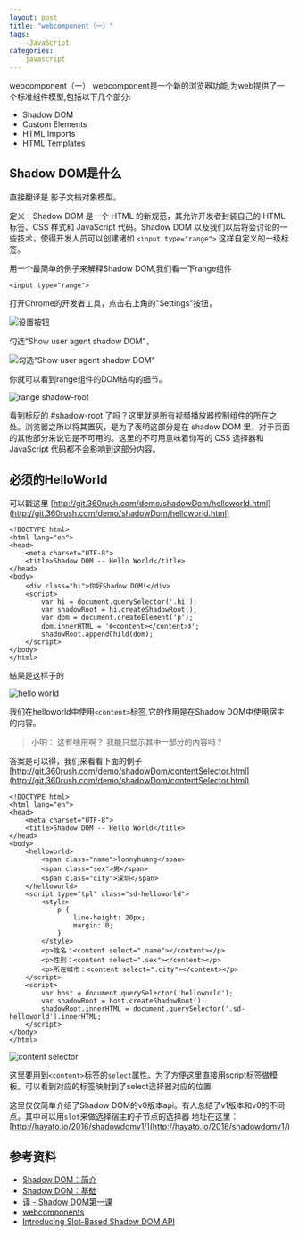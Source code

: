 ```yaml
---
layout: post
title: "webcomponent（一）"
tags:
    -JavaScript
categories:
    javascript
---
```


webcomponent（一）
webcomponent是一个新的浏览器功能,为web提供了一个标准组件模型,包括以下几个部分:

- Shadow DOM
- Custom Elements
- HTML Imports
- HTML Templates

## Shadow DOM是什么
直接翻译是 影子文档对象模型。

定义：Shadow DOM 是一个 HTML 的新规范，其允许开发者封装自己的 HTML 标签、CSS 样式和 JavaScript 代码。Shadow DOM 以及我们以后将会讨论的一些技术，使得开发人员可以创建诸如 `<input type="range">` 这样自定义的一级标签。

用一个最简单的例子来解释Shadow DOM,我们看一下range组件
```
<input type="range">
```
打开Chrome的开发者工具，点击右上角的"Settings"按钮，

![设置按钮](http://git.360rush.com/assets/img/shadowDom/settings.png)

勾选“Show user agent shadow DOM”，

![勾选“Show user agent shadow DOM”](http://git.360rush.com/assets/img/shadowDom/show-user-angent-shadow-DOM.png)

你就可以看到range组件的DOM结构的细节。

![range shadow-root](http://git.360rush.com/assets/img/shadowDom/range-shadow-root.png)

看到标灰的 #shadow-root 了吗？这里就是所有视频播放器控制组件的所在之处。浏览器之所以将其置灰，是为了表明这部分是在 shadow DOM 里，对于页面的其他部分来说它是不可用的。这里的不可用意味着你写的 CSS 选择器和 JavaScript 代码都不会影响到这部分内容。

## 必须的HelloWorld

可以戳这里
[http://git.360rush.com/demo/shadowDom/helloworld.html](http://git.360rush.com/demo/shadowDom/helloworld.html)

```
<!DOCTYPE html>
<html lang="en">
<head>
    <meta charset="UTF-8">
    <title>Shadow DOM -- Hello World</title>
</head>
<body>
    <div class="hi">你好Shadow DOM!</div>
    <script>
        var hi = document.querySelector('.hi');
        var shadowRoot = hi.createShadowRoot();
        var dom = document.createElement('p');
        dom.innerHTML = '《<content></content>》';
        shadowRoot.appendChild(dom);
    </script>
</body>
</html>
```
结果是这样子的

![hello world](http://git.360rush.com/assets/img/shadowDom/helloworld.png)

我们在helloworld中使用`<content>`标签,它的作用是在Shadow DOM中使用宿主的内容。

> 小明： 这有啥用啊？ 我能只显示其中一部分的内容吗？

答案是可以得，我们来看看下面的例子
[http://git.360rush.com/demo/shadowDom/contentSelector.html](http://git.360rush.com/demo/shadowDom/contentSelector.html)

```
<!DOCTYPE html>
<html lang="en">
<head>
    <meta charset="UTF-8">
    <title>Shadow DOM -- Hello World</title>
</head>
<body>
    <helloworld>
        <span class="name">lonnyhuang</span>
        <span class="sex">男</span>
        <span class="city">深圳</span>
    </helloworld>
    <script type="tpl" class="sd-helloworld">
        <style>
            p {
                line-height: 20px;
                margin: 0;
            }
        </style>
        <p>姓名：<content select=".name"></content></p>
        <p>性别：<content select=".sex"></content></p>
        <p>所在城市：<content select=".city"></content></p>
    </script>
    <script>
        var host = document.querySelector('helloworld');
        var shadowRoot = host.createShadowRoot();
        shadowRoot.innerHTML = document.querySelector('.sd-helloworld').innerHTML;
    </script>
</body>
</html>
```

![content selector](http://git.360rush.com/assets/img/shadowDom/contentSelector.png)

这里要用到`<content>`标签的`select`属性。为了方便这里直接用script标签做模板。可以看到对应的标签映射到了select选择器对应的位置

这里仅仅简单介绍了Shadow DOM的v0版本api。有人总结了v1版本和v0的不同点。其中可以用`slot`来做选择宿主的子节点的选择器
地址在这里：[http://hayato.io/2016/shadowdomv1/](http://hayato.io/2016/shadowdomv1/)

## 参考资料
- [Shadow DOM：简介](http://www.ituring.com.cn/article/177453)
- [Shadow DOM：基础](http://www.ituring.com.cn/article/177461)
- [译 - Shadow DOM第一课](http://www.toobug.net/article/shadow_dom_101.html)
- [webcomponents](https://github.com/w3c/webcomponents)
- [Introducing Slot-Based Shadow DOM API](https://webkit.org/blog/4096/introducing-shadow-dom-api/)